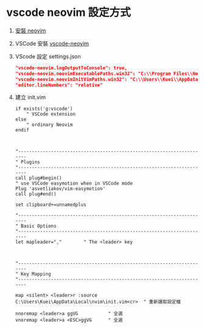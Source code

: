# vscode neovim 設定方式

1. [安裝 neovim](https://github.com/neovim/neovim/wiki/Installing-Neovim#install-from-download)
1. VSCode 安裝 [vscode-neovim](https://marketplace.visualstudio.com/items?itemName=asvetliakov.vscode-neovim)
1. VScode 設定 settings.json

    ```json
    "vscode-neovim.logOutputToConsole": true,
    "vscode-neovim.neovimExecutablePaths.win32": "C:\\Program Files\\Neovim\\bin\\nvim.exe",
    "vscode-neovim.neovimInitVimPaths.win32": "C:\\Users\\Kuei\\AppData\\Local\\nvim\\init.vim",
    "editor.lineNumbers": "relative"
    ```
1. 建立 init.vim

    ```vim
    if exists('g:vscode')
        " VSCode extension
    else
        " ordinary Neovim
    endif



    "----------------------------------------------------------------------
    " Plugins
    "----------------------------------------------------------------------
    call plug#begin()
    " use VSCode easymotion when in VSCode mode
    Plug 'asvetliakov/vim-easymotion'
    call plug#end()

    set clipboard+=unnamedplus

    "----------------------------------------------------------------------
    " Basic Options
    "----------------------------------------------------------------------
    let mapleader=","        " The <leader> key



    "----------------------------------------------------------------------
    " Key Mapping
    "----------------------------------------------------------------------

    map <silent> <leader>r :source C:\Users\Kuei\AppData\Local\nvim\init.vim<cr>  " 重新讀取設定檔

    nnoremap <leader>a ggVG           " 全選
    vnoremap <leader>a <ESC>ggVG      " 全選

    ```

 